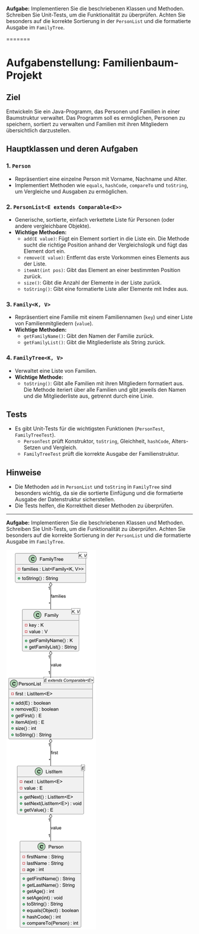 **Aufgabe:**
Implementieren Sie die beschriebenen Klassen und Methoden. Schreiben Sie Unit-Tests, um die Funktionalität zu überprüfen. Achten Sie besonders auf die korrekte Sortierung in der `PersonList` und die formatierte Ausgabe im `FamilyTree`.

=======
# Aufgabenstellung: Familienbaum-Projekt

## Ziel
Entwickeln Sie ein Java-Programm, das Personen und Familien in einer Baumstruktur verwaltet. Das Programm soll es ermöglichen, Personen zu speichern, sortiert zu verwalten und Familien mit ihren Mitgliedern übersichtlich darzustellen.

## Hauptklassen und deren Aufgaben

### 1. `Person`
- Repräsentiert eine einzelne Person mit Vorname, Nachname und Alter.
- Implementiert Methoden wie `equals`, `hashCode`, `compareTo` und `toString`, um Vergleiche und Ausgaben zu ermöglichen.

### 2. `PersonList<E extends Comparable<E>>`
- Generische, sortierte, einfach verkettete Liste für Personen (oder andere vergleichbare Objekte).
- **Wichtige Methoden:**
    - `add(E value)`: Fügt ein Element sortiert in die Liste ein. Die Methode sucht die richtige Position anhand der Vergleichslogik und fügt das Element dort ein.
    - `remove(E value)`: Entfernt das erste Vorkommen eines Elements aus der Liste.
    - `itemAt(int pos)`: Gibt das Element an einer bestimmten Position zurück.
    - `size()`: Gibt die Anzahl der Elemente in der Liste zurück.
    - `toString()`: Gibt eine formatierte Liste aller Elemente mit Index aus.

### 3. `Family<K, V>`
- Repräsentiert eine Familie mit einem Familiennamen (`key`) und einer Liste von Familienmitgliedern (`value`).
- **Wichtige Methoden:**
    - `getFamilyName()`: Gibt den Namen der Familie zurück.
    - `getFamilyList()`: Gibt die Mitgliederliste als String zurück.

### 4. `FamilyTree<K, V>`
- Verwaltet eine Liste von Familien.
- **Wichtige Methode:**
    - `toString()`: Gibt alle Familien mit ihren Mitgliedern formatiert aus. Die Methode iteriert über alle Familien und gibt jeweils den Namen und die Mitgliederliste aus, getrennt durch eine Linie.

## Tests
- Es gibt Unit-Tests für die wichtigsten Funktionen (`PersonTest`, `FamilyTreeTest`).
    - `PersonTest` prüft Konstruktor, `toString`, Gleichheit, `hashCode`, Alters-Setzen und Vergleich.
    - `FamilyTreeTest` prüft die korrekte Ausgabe der Familienstruktur.

## Hinweise
- Die Methoden `add` in `PersonList` und `toString` in `FamilyTree` sind besonders wichtig, da sie die sortierte Einfügung und die formatierte Ausgabe der Datenstruktur sicherstellen.
- Die Tests helfen, die Korrektheit dieser Methoden zu überprüfen.

---

**Aufgabe:**
Implementieren Sie die beschriebenen Klassen und Methoden. Schreiben Sie Unit-Tests, um die Funktionalität zu überprüfen. Achten Sie besonders auf die korrekte Sortierung in der `PersonList` und die formatierte Ausgabe im `FamilyTree`.

<img src="./diagramm.png">